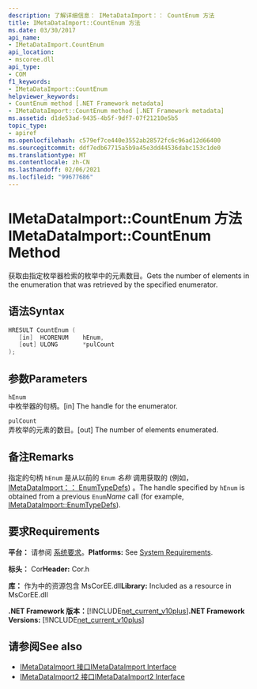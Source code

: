 ```yaml
---
description: 了解详细信息： IMetaDataImport：： CountEnum 方法
title: IMetaDataImport::CountEnum 方法
ms.date: 03/30/2017
api_name:
- IMetaDataImport.CountEnum
api_location:
- mscoree.dll
api_type:
- COM
f1_keywords:
- IMetaDataImport::CountEnum
helpviewer_keywords:
- CountEnum method [.NET Framework metadata]
- IMetaDataImport::CountEnum method [.NET Framework metadata]
ms.assetid: d1de53ad-9435-4b5f-9df7-07f21210e5b5
topic_type:
- apiref
ms.openlocfilehash: c579ef7ce440e3552ab28572fc6c96ad12d66400
ms.sourcegitcommit: ddf7edb67715a5b9a45e3dd44536dabc153c1de0
ms.translationtype: MT
ms.contentlocale: zh-CN
ms.lasthandoff: 02/06/2021
ms.locfileid: "99677686"
---
```

# <a name="imetadataimportcountenum-method"></a><span data-ttu-id="a9a7d-103">IMetaDataImport::CountEnum 方法</span><span class="sxs-lookup"><span data-stu-id="a9a7d-103">IMetaDataImport::CountEnum Method</span></span>

<span data-ttu-id="a9a7d-104">获取由指定枚举器检索的枚举中的元素数目。</span><span class="sxs-lookup"><span data-stu-id="a9a7d-104">Gets the number of elements in the enumeration that was retrieved by the specified enumerator.</span></span>  
  
## <a name="syntax"></a><span data-ttu-id="a9a7d-105">语法</span><span class="sxs-lookup"><span data-stu-id="a9a7d-105">Syntax</span></span>  
  
```cpp  
HRESULT CountEnum (  
   [in]  HCORENUM    hEnum,
   [out] ULONG       *pulCount  
);  
```  
  
## <a name="parameters"></a><span data-ttu-id="a9a7d-106">参数</span><span class="sxs-lookup"><span data-stu-id="a9a7d-106">Parameters</span></span>  

 `hEnum`  
 <span data-ttu-id="a9a7d-107">中枚举器的句柄。</span><span class="sxs-lookup"><span data-stu-id="a9a7d-107">[in] The handle for the enumerator.</span></span>  
  
 `pulCount`  
 <span data-ttu-id="a9a7d-108">弄枚举的元素的数目。</span><span class="sxs-lookup"><span data-stu-id="a9a7d-108">[out] The number of elements enumerated.</span></span>  
  
## <a name="remarks"></a><span data-ttu-id="a9a7d-109">备注</span><span class="sxs-lookup"><span data-stu-id="a9a7d-109">Remarks</span></span>  

 <span data-ttu-id="a9a7d-110">指定的句柄 `hEnum` 是从以前的 `Enum` *名称* 调用获取的 (例如， [IMetaDataImport：： EnumTypeDefs](imetadataimport-enumtypedefs-method.md)) 。</span><span class="sxs-lookup"><span data-stu-id="a9a7d-110">The handle specified by `hEnum` is obtained from a previous `Enum`*Name* call (for example, [IMetaDataImport::EnumTypeDefs](imetadataimport-enumtypedefs-method.md)).</span></span>  
  
## <a name="requirements"></a><span data-ttu-id="a9a7d-111">要求</span><span class="sxs-lookup"><span data-stu-id="a9a7d-111">Requirements</span></span>  

 <span data-ttu-id="a9a7d-112">**平台：** 请参阅 [系统要求](../../get-started/system-requirements.md)。</span><span class="sxs-lookup"><span data-stu-id="a9a7d-112">**Platforms:** See [System Requirements](../../get-started/system-requirements.md).</span></span>  
  
 <span data-ttu-id="a9a7d-113">**标头：** Cor</span><span class="sxs-lookup"><span data-stu-id="a9a7d-113">**Header:** Cor.h</span></span>  
  
 <span data-ttu-id="a9a7d-114">**库：** 作为中的资源包含 MsCorEE.dll</span><span class="sxs-lookup"><span data-stu-id="a9a7d-114">**Library:** Included as a resource in MsCorEE.dll</span></span>  
  
 <span data-ttu-id="a9a7d-115">**.NET Framework 版本：**[!INCLUDE[net_current_v10plus](../../../../includes/net-current-v10plus-md.md)]</span><span class="sxs-lookup"><span data-stu-id="a9a7d-115">**.NET Framework Versions:** [!INCLUDE[net_current_v10plus](../../../../includes/net-current-v10plus-md.md)]</span></span>  
  
## <a name="see-also"></a><span data-ttu-id="a9a7d-116">请参阅</span><span class="sxs-lookup"><span data-stu-id="a9a7d-116">See also</span></span>

- [<span data-ttu-id="a9a7d-117">IMetaDataImport 接口</span><span class="sxs-lookup"><span data-stu-id="a9a7d-117">IMetaDataImport Interface</span></span>](imetadataimport-interface.md)
- [<span data-ttu-id="a9a7d-118">IMetaDataImport2 接口</span><span class="sxs-lookup"><span data-stu-id="a9a7d-118">IMetaDataImport2 Interface</span></span>](imetadataimport2-interface.md)
